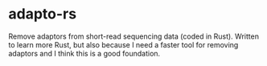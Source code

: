 # adapto-rs

Remove adaptors from short-read sequencing data (coded in
Rust). Written to learn more Rust, but also because I need a faster
tool for removing adaptors and I think this is a good foundation.
